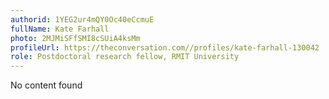 ```yaml
---
authorid: 1YEG2ur4mQY0Oc40eCcmuE
fullName: Kate Farhall
photo: 2MJMiSFfSMI8cSUiA4ksMm
profileUrl: https://theconversation.com//profiles/kate-farhall-130042
role: Postdoctoral research fellow, RMIT University
---
```

No content found